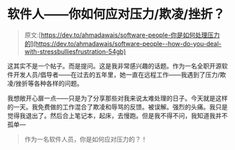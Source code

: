# 软件人——你如何应对压力/欺凌/挫折？

> 原文:[https://dev.to/ahmadawais/software-people-你是如何处理压力的](https://dev.to/ahmadawais/software-people--how-do-you-deal-with-stressbulliesfrustration-54gb)

这其实不是一个帖子。而是提问。这是我非常感兴趣的话题。作为一名全职开源软件开发人员/倡导者——在过去的五年里，她一直在远程工作——我遇到了压力/欺凌/挫折等各种各样的问题。

我想敞开心扉一点——只是为了分享那些对我来说太难处理的日子。今天就是这样的一天。我免费做的工作混合了欺凌和辱骂的反馈。被误解。强烈的头痛。我只是觉得我退出了。然后合上笔记本，起床，去慢跑。但是我不得不问，我知道我并不孤单—

> 作为一名软件人员，你是如何应对压力的？！